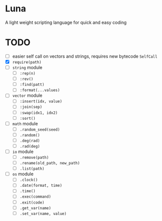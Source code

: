 # Luna

A light weight scripting language for quick and easy coding

# TODO

- [ ] easier self call on vectors and strings, requires new bytecode `SelfCall`
- [x] `require(path)`
- [ ] `string` module
    - [ ] `:rep(n)`
    - [ ] `:rev()`
    - [ ] `:find(patt)`
    - [ ] `:format(...values)`
- [ ] `vector` module
    - [ ] `:insert(idx, value)`
    - [ ] `:join(sep)`
    - [ ] `:swap(idx1, idx2)`
    - [ ] `:sort()`
- [ ] `math` module
    - [ ] `.random_seed(seed)`
    - [ ] `.random()`
    - [ ] `.deg(rad)`
    - [ ] `.rad(deg)`
- [ ] `io` module
    - [ ] `.remove(path)`
    - [ ] `.rename(old_path, new_path)`
    - [ ] `.list(path)`
- [ ] `os` module
    - [ ] `.clock()`
    - [ ] `.date(format, time)`
    - [ ] `.time()`
    - [ ] `.exec(command)`
    - [ ] `.exit(code)`
    - [ ] `.get_var(name)`
    - [ ] `.set_var(name, value)`